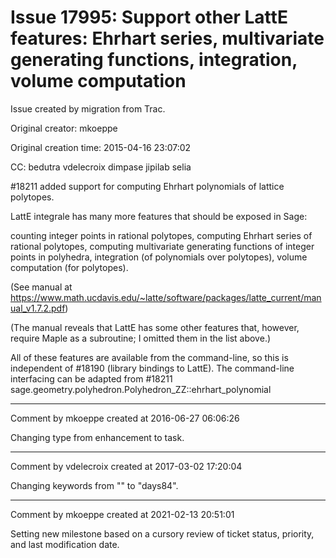 # Issue 17995: Support other LattE features: Ehrhart series, multivariate generating functions, integration, volume computation

Issue created by migration from Trac.

Original creator: mkoeppe

Original creation time: 2015-04-16 23:07:02

CC:  bedutra vdelecroix dimpase jipilab selia

#18211 added support for computing Ehrhart polynomials of lattice polytopes.

LattE integrale has many more features that should be exposed in Sage:

counting integer points in rational polytopes,
computing Ehrhart series of rational polytopes, 
computing multivariate generating functions of integer points in polyhedra, 
integration (of polynomials over polytopes), 
volume computation (for polytopes).

(See manual at https://www.math.ucdavis.edu/~latte/software/packages/latte_current/manual_v1.7.2.pdf)

(The manual reveals that LattE has some other features that, however, require Maple as a subroutine; I omitted them in the list above.)

All of these features are available from the command-line, so this is independent of #18190 (library bindings to LattE).
The command-line interfacing can be adapted from #18211 sage.geometry.polyhedron.Polyhedron_ZZ::ehrhart_polynomial


---

Comment by mkoeppe created at 2016-06-27 06:06:26

Changing type from enhancement to task.


---

Comment by vdelecroix created at 2017-03-02 17:20:04

Changing keywords from "" to "days84".


---

Comment by mkoeppe created at 2021-02-13 20:51:01

Setting new milestone based on a cursory review of ticket status, priority, and last modification date.
